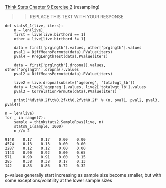 [Think Stats Chapter 9 Exercise 2](http://greenteapress.com/thinkstats2/html/thinkstats2010.html#toc90) (resampling)

>> REPLACE THIS TEXT WITH YOUR RESPONSE
```
def stats9_1(live, iters):
    n = len(live)
    first = live[live.birthord == 1]
    other = live[live.birthord != 1]
    
    data = first['prglngth'].values, other['prglngth'].values
    pval1 = DiffMeansPermute(data).PValue(iters)
    pval4 = PregLengthTest(data).PValue(iters)
    
    data = first['prglngth'].dropna().values, other['prglngth'].dropna().values
    pval2 = DiffMeansPermute(data).PValue(iters)
    
    live2 = live.dropna(subset=['agepreg', 'totalwgt_lb'])
    data = live2['agepreg'].values, live2['totalwgt_lb'].values
    pval3 = CorrelationPermute(data).PValue(iters)
    
    print('%d\t%0.2f\t%0.2f\t%0.2f\t%0.2f' % (n, pval1, pval2, pval3, pval4))

n = len(live)
for _ in range(7):
    sample = thinkstats2.SampleRows(live, n)
    stats9_1(sample, 1000)
    n //= 2
```

```
9148	0.17	0.17	0.00	0.00
4574	0.13	0.13	0.00	0.00
2287	0.12	0.12	0.00	0.00
1143	0.90	0.92	0.00	0.65
571	    0.90	0.91	0.00	0.15
285	    0.38	0.38	0.17	0.13
142	    0.83	0.86	0.72	0.32
```

p-values generally start increasing as sample size become smaller, but with some exceptions/volatility at the lower sample sizes
